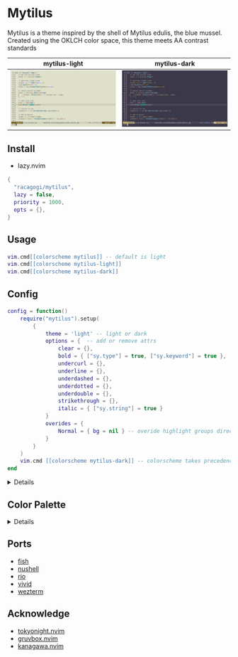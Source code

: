 # Mytilus

Mytilus is a theme inspired by the shell of Mytilus edulis, the blue mussel.
Created using the OKLCH color space,
this theme meets AA contrast standards

|mytilus-light|mytilus-dark|
|---|---|
|![mytilus-light](./asset/mytilus-light.png)|![mytilus-dark](./asset/mytilus-dark.png)|

## Install
		
- lazy.nvim

```lua
{
  "racagogi/mytilus",
  lazy = false,
  priority = 1000,
  opts = {},
}
```
## Usage
		
```lua
vim.cmd[[colorscheme mytilus]] -- default is light
vim.cmd[[colorscheme mytilus-light]]
vim.cmd[[colorscheme mytilus-dark]]
```

## Config	
			
```lua
config = function()
	require("mytilus").setup(
		{
			theme = 'light' -- light or dark
			options = {  -- add or remove attrs
				clear = {},
				bold = { ["sy.type"] = true, ["sy.keyword"] = true },
				undercurl = {},
				underline = {},
				underdashed = {},
				underdotted = {},
				underdouble = {},
				strikethrough = {},
				italic = { ["sy.string"] = true }
			}
			overides = { 
				Normal = { bg = nil } -- overide highlight groups directly
			}
		}
	)
	vim.cmd [[colorscheme mytilus-dark]] -- colorscheme takes precedence over theme
end
```
<details>

## light colors

| | hex | rgb | OKlab |
|---|---|---|
| d0_black | #35343F | [53.42, 51.63, 63.0] |  [0.33, 0.01, -0.02] |
| d0_white | #35372B | [53.3, 54.57, 42.82] |  [0.33, -0.01, 0.02] |
| d1_black | #3B3849 | [58.71, 55.79, 73.09] |  [0.35, 0.01, -0.03] |
| d1_white | #3B3C2A | [58.51, 60.29, 42.14] |  [0.35, -0.01, 0.03] |
| d2_black | #403D4F | [63.91, 60.99, 78.53] |  [0.37, 0.01, -0.03] |
| d2_white | #40422F | [63.71, 65.54, 47.2] |  [0.37, -0.01, 0.03] |
| d3_black | #454254 | [69.18, 66.25, 84.03] |  [0.39, 0.01, -0.03] |
| d3_white | #454734 | [68.98, 70.87, 52.33] |  [0.39, -0.01, 0.03] |
| d1_red | #502F39 | [80.0, 47.22, 57.36] |  [0.35, 0.05, 0.0] |
| d1_orange | #503224 | [80.34, 49.93, 36.18] |  [0.35, 0.04, 0.04] |
| d1_yellow | #45391A | [68.62, 57.31, 25.74] |  [0.35, 0.0, 0.05] |
| d1_chartreuse | #2F4026 | [47.06, 64.41, 37.5] |  [0.35, -0.04, 0.04] |
| d1_green | #17433B | [23.25, 67.02, 59.43] |  [0.35, -0.05, 0.0] |
| d1_cyan | #19404E | [25.06, 63.94, 78.13] |  [0.35, -0.04, -0.04] |
| d1_blue | #303955 | [48.25, 57.17, 84.85] |  [0.35, -0.0, -0.05] |
| d1_purple | #44324D | [68.39, 50.45, 76.52] |  [0.35, 0.04, -0.04] |
| d3_red | #633443 | [99.08, 52.06, 67.39] |  [0.39, 0.07, 0.0] |
| d3_orange | #643824 | [99.67, 55.97, 35.74] |  [0.39, 0.05, 0.05] |
| d3_yellow | #544310 | [83.56, 66.95, 16.36] |  [0.39, 0.0, 0.07] |
| d3_chartreuse | #344D26 | [52.19, 77.28, 37.6] |  [0.39, -0.05, 0.05] |
| d3_green | #025146 | [1.98, 80.98, 70.38] |  [0.39, -0.07, 0.0] |
| d3_cyan | #094C61 | [9.33, 76.43, 97.09] |  [0.39, -0.05, -0.05] |
| d3_blue | #36436B | [54.37, 66.63, 106.62] |  [0.39, -0.0, -0.07] |
| d3_purple | #53395F | [83.09, 56.94, 94.73] |  [0.39, 0.05, -0.05] |
| v0_black | #EEECFB | [238.41, 236.31, 251.2] |  [0.95, 0.01, -0.02] |
| v0_white | #EEF0E1 | [238.26, 240.12, 225.07] |  [0.95, -0.01, 0.02] |
| v1_black | #E1DDFA | [225.42, 221.0, 250.36] |  [0.91, 0.02, -0.04] |
| v1_white | #E1E5C7 | [225.11, 228.55, 198.52] |  [0.91, -0.02, 0.04] |
| v2_black | #D4D0ED | [212.36, 207.97, 236.99] |  [0.87, 0.02, -0.04] |
| v2_white | #D4D7BA | [212.05, 215.43, 185.71] |  [0.87, -0.02, 0.04] |
| v3_black | #BEBAD6 | [189.87, 185.52, 213.93] |  [0.8, 0.02, -0.04] |
| v3_white | #BEC1A4 | [189.57, 192.84, 163.68] |  [0.8, -0.02, 0.04] |
| v2_red | #F7C4D2 | [246.89, 196.47, 210.45] |  [0.87, 0.06, 0.0] |
| v2_orange | #F7C9B4 | [247.1, 200.62, 180.18] |  [0.87, 0.04, 0.04] |
| v2_yellow | #E3D3A8 | [227.46, 211.22, 167.69] |  [0.87, 0.0, 0.06] |
| v2_chartreuse | #C4DEB6 | [195.63, 221.69, 182.28] |  [0.87, -0.04, 0.04] |
| v2_green | #A9E2D6 | [169.48, 225.77, 213.58] |  [0.87, -0.06, 0.0] |
| v2_cyan | #AADDF2 | [170.31, 221.33, 242.25] |  [0.87, -0.04, -0.04] |
| v2_blue | #C5D3FD | [196.61, 211.16, 252.8] |  [0.87, -0.0, -0.06] |
| v2_purple | #E3C9F0 | [227.46, 200.97, 239.93] |  [0.87, 0.04, -0.04] |


### contrast

| | v0_black | v0_white | v1_black | v1_white | v2_black | v2_white |
|---|---|---|---|---|---|---|
| d0_black | 10.57 | 10.65 | 9.32 | 9.46 | 8.22 | 8.35 |
| d0_white | 10.48 | 10.55 | 9.24 | 9.38 | 8.14 | 8.27 |
| d1_black | 9.81 | 9.88 | 8.65 | 8.78 | 7.63 | 7.75 |
| d1_white | 9.67 | 9.74 | 8.53 | 8.66 | 7.52 | 7.64 |
| d2_black | 9.06 | 9.12 | 7.99 | 8.11 | 7.04 | 7.15 |
| d2_white | 8.92 | 8.99 | 7.87 | 7.99 | 6.94 | 7.04 |
| d3_black | 8.34 | 8.4 | 7.35 | 7.47 | 6.48 | 6.58 |
| d3_white | 8.21 | 8.27 | 7.24 | 7.35 | 6.38 | 6.48 |
| d1_red | 9.98 | 10.06 | 8.8 | 8.94 | 7.76 | 7.88 |
| d1_orange | 9.91 | 9.98 | 8.74 | 8.87 | 7.7 | 7.82 |
| d1_yellow | 9.74 | 9.81 | 8.59 | 8.72 | 7.57 | 7.69 |
| d1_chartreuse | 9.56 | 9.63 | 8.43 | 8.56 | 7.43 | 7.55 |
| d1_green | 9.49 | 9.56 | 8.37 | 8.5 | 7.38 | 7.49 |
| d1_cyan | 9.6 | 9.67 | 8.46 | 8.59 | 7.46 | 7.58 |
| d1_blue | 9.79 | 9.86 | 8.64 | 8.77 | 7.61 | 7.73 |
| d1_purple | 9.94 | 10.02 | 8.77 | 8.9 | 7.73 | 7.85 |
| d3_red | 8.59 | 8.65 | 7.57 | 7.69 | 6.67 | 6.78 |
| d3_orange | 8.5 | 8.56 | 7.49 | 7.6 | 6.6 | 6.71 |
| d3_yellow | 8.29 | 8.35 | 7.31 | 7.42 | 6.44 | 6.54 |
| d3_chartreuse | 8.06 | 8.12 | 7.1 | 7.21 | 6.26 | 6.36 |
| d3_green | 7.97 | 8.03 | 7.03 | 7.13 | 6.2 | 6.29 |
| d3_cyan | 8.1 | 8.16 | 7.15 | 7.25 | 6.3 | 6.4 |
| d3_blue | 8.36 | 8.42 | 7.37 | 7.48 | 6.49 | 6.6 |
| d3_purple | 8.54 | 8.6 | 7.53 | 7.64 | 6.64 | 6.74 |


| | v3_black | v3_white | v2_red | v2_orange | v2_yellow | v2_chartreuse | v2_green | v2_cyan | v2_blue | v2_purple |
|---|---|---|---|---|---|---|---|---|---|---|
| d0_black | 6.51 | 6.62 | 8.08 | 8.15 | 8.29 | 8.44 | 8.49 | 8.41 | 8.25 | 8.12 |
| d0_white | 6.45 | 6.56 | 8.01 | 8.08 | 8.22 | 8.36 | 8.41 | 8.33 | 8.18 | 8.05 |
| d1_black | 6.05 | 6.15 | 7.5 | 7.57 | 7.7 | 7.83 | 7.88 | 7.8 | 7.66 | 7.54 |
| d1_white | 5.96 | 6.06 | 7.4 | 7.46 | 7.59 | 7.72 | 7.77 | 7.69 | 7.55 | 7.43 |
| d2_black | 5.58 | 5.67 | 6.93 | 6.98 | 7.11 | 7.23 | 7.27 | 7.2 | 7.07 | 6.96 |
| d2_white | 5.5 | 5.59 | 6.82 | 6.88 | 7.0 | 7.12 | 7.17 | 7.1 | 6.97 | 6.86 |
| d3_black | 5.14 | 5.22 | 6.38 | 6.43 | 6.54 | 6.66 | 6.7 | 6.63 | 6.51 | 6.41 |
| d3_white | 5.06 | 5.15 | 6.28 | 6.33 | 6.44 | 6.56 | 6.6 | 6.53 | 6.41 | 6.31 |
| d1_red | 6.15 | 6.25 | 7.63 | 7.7 | 7.83 | 7.97 | 8.02 | 7.94 | 7.79 | 7.67 |
| d1_orange | 6.1 | 6.21 | 7.58 | 7.64 | 7.77 | 7.91 | 7.96 | 7.88 | 7.73 | 7.61 |
| d1_yellow | 6.0 | 6.1 | 7.45 | 7.51 | 7.64 | 7.77 | 7.82 | 7.75 | 7.6 | 7.48 |
| d1_chartreuse | 5.89 | 5.99 | 7.31 | 7.37 | 7.5 | 7.63 | 7.68 | 7.6 | 7.46 | 7.34 |
| d1_green | 5.85 | 5.95 | 7.26 | 7.32 | 7.45 | 7.58 | 7.62 | 7.55 | 7.41 | 7.29 |
| d1_cyan | 5.91 | 6.01 | 7.34 | 7.4 | 7.53 | 7.66 | 7.71 | 7.63 | 7.49 | 7.37 |
| d1_blue | 6.03 | 6.13 | 7.49 | 7.55 | 7.68 | 7.82 | 7.86 | 7.79 | 7.64 | 7.52 |
| d1_purple | 6.13 | 6.23 | 7.6 | 7.67 | 7.8 | 7.94 | 7.98 | 7.91 | 7.76 | 7.64 |
| d3_red | 5.29 | 5.38 | 6.57 | 6.62 | 6.74 | 6.85 | 6.89 | 6.83 | 6.7 | 6.6 |
| d3_orange | 5.23 | 5.32 | 6.5 | 6.55 | 6.66 | 6.78 | 6.82 | 6.76 | 6.63 | 6.53 |
| d3_yellow | 5.1 | 5.19 | 6.34 | 6.39 | 6.5 | 6.61 | 6.65 | 6.59 | 6.47 | 6.37 |
| d3_chartreuse | 4.96 | 5.05 | 6.16 | 6.21 | 6.32 | 6.43 | 6.47 | 6.41 | 6.29 | 6.19 |
| d3_green | 4.91 | 4.99 | 6.09 | 6.15 | 6.25 | 6.36 | 6.4 | 6.34 | 6.22 | 6.12 |
| d3_cyan | 4.99 | 5.08 | 6.2 | 6.25 | 6.36 | 6.47 | 6.51 | 6.45 | 6.33 | 6.23 |
| d3_blue | 5.15 | 5.23 | 6.39 | 6.44 | 6.56 | 6.67 | 6.71 | 6.65 | 6.52 | 6.42 |
| d3_purple | 5.26 | 5.35 | 6.53 | 6.58 | 6.7 | 6.82 | 6.86 | 6.79 | 6.67 | 6.56 |


## dark colors

| | hex | rgb | OKlab |
|---|---|---|
| d0_black | #E1E3D4 | [225.05, 226.89, 212.0] |  [0.91, -0.01, 0.02] |
| d0_white | #E1DFEE | [225.21, 223.12, 237.85] |  [0.91, 0.01, -0.02] |
| d1_black | #DBDDC7 | [218.52, 221.17, 198.86] |  [0.89, -0.01, 0.03] |
| d1_white | #DBD8ED | [218.75, 215.54, 237.47] |  [0.89, 0.01, -0.03] |
| d2_black | #D4D7C0 | [212.01, 214.64, 192.45] |  [0.87, -0.01, 0.03] |
| d2_white | #D4D1E7 | [212.24, 209.04, 230.85] |  [0.87, 0.01, -0.03] |
| d3_black | #CED0BA | [205.54, 208.14, 186.08] |  [0.85, -0.01, 0.03] |
| d3_white | #CECBE0 | [205.76, 202.58, 224.25] |  [0.85, 0.01, -0.03] |
| d1_red | #F8CED9 | [248.16, 205.67, 217.22] |  [0.89, 0.05, 0.0] |
| d1_orange | #F8D1C0 | [248.29, 209.16, 192.02] |  [0.89, 0.04, 0.04] |
| d1_yellow | #E7DAB6 | [231.48, 217.98, 181.81] |  [0.89, 0.0, 0.05] |
| d1_chartreuse | #CDE3C2 | [204.89, 226.73, 193.8] |  [0.89, -0.04, 0.04] |
| d1_green | #B8E6DC | [183.77, 230.17, 219.84] |  [0.89, -0.05, 0.0] |
| d1_cyan | #B8E2F4 | [184.33, 226.48, 243.96] |  [0.89, -0.04, -0.04] |
| d1_blue | #CEDAFD | [205.61, 217.95, 252.88] |  [0.89, -0.0, -0.05] |
| d1_purple | #E8D1F2 | [231.53, 209.4, 242.03] |  [0.89, 0.04, -0.04] |
| d3_red | #F5BBCC | [245.43, 187.26, 203.73] |  [0.85, 0.07, 0.0] |
| d3_orange | #F6C0A8 | [245.76, 192.06, 168.33] |  [0.85, 0.05, 0.05] |
| d3_yellow | #DFCC99 | [223.45, 204.43, 153.42] |  [0.85, 0.0, 0.07] |
| d3_chartreuse | #BAD9AB | [186.4, 216.62, 170.74] |  [0.85, -0.05, 0.05] |
| d3_green | #9BDDCF | [154.75, 221.32, 207.35] |  [0.85, -0.07, 0.0] |
| d3_cyan | #9CD8F0 | [155.94, 216.14, 240.49] |  [0.85, -0.05, -0.05] |
| d3_blue | #BCCCFD | [187.69, 204.34, 252.62] |  [0.85, -0.0, -0.07] |
| d3_purple | #DFC1EE | [223.36, 192.55, 237.78] |  [0.85, 0.05, -0.05] |
| v0_black | #2B2C21 | [43.27, 44.47, 33.05] |  [0.29, -0.01, 0.02] |
| v0_white | #2B2A35 | [43.4, 41.62, 52.63] |  [0.29, 0.01, -0.02] |
| v1_black | #36381F | [53.52, 55.58, 31.01] |  [0.33, -0.02, 0.04] |
| v1_white | #363248 | [53.79, 49.61, 72.35] |  [0.33, 0.02, -0.04] |
| v2_black | #404229 | [63.83, 66.06, 41.09] |  [0.37, -0.02, 0.04] |
| v2_white | #403C53 | [64.1, 59.94, 83.32] |  [0.37, 0.02, -0.04] |
| v3_black | #53553B | [82.56, 85.03, 59.31] |  [0.44, -0.02, 0.04] |
| v3_white | #534F67 | [82.84, 78.67, 103.09] |  [0.44, 0.02, -0.04] |
| v2_red | #59323E | [89.49, 49.68, 62.34] |  [0.37, 0.06, 0.0] |
| v2_orange | #5A3524 | [89.94, 52.98, 36.09] |  [0.37, 0.04, 0.04] |
| v2_yellow | #4C3E16 | [76.03, 62.12, 21.9] |  [0.37, 0.0, 0.06] |
| v2_chartreuse | #324726 | [49.65, 70.81, 37.67] |  [0.37, -0.04, 0.04] |
| v2_green | #104A41 | [15.82, 73.96, 64.87] |  [0.37, -0.06, 0.0] |
| v2_cyan | #134658 | [19.35, 70.16, 87.53] |  [0.37, -0.04, -0.04] |
| v2_blue | #333E60 | [51.29, 61.9, 95.65] |  [0.37, -0.0, -0.06] |
| v2_purple | #4C3656 | [75.69, 53.71, 85.56] |  [0.37, 0.04, -0.04] |


### contrast

| | v0_black | v0_white | v1_black | v1_white | v2_black | v2_white |
|---|---|---|---|---|---|---|
| d0_black | 10.8 | 10.89 | 9.31 | 9.49 | 7.95 | 8.11 |
| d0_white | 10.72 | 10.81 | 9.25 | 9.42 | 7.89 | 8.05 |
| d1_black | 10.17 | 10.25 | 8.77 | 8.93 | 7.48 | 7.63 |
| d1_white | 10.05 | 10.13 | 8.67 | 8.83 | 7.39 | 7.54 |
| d2_black | 9.54 | 9.62 | 8.23 | 8.38 | 7.02 | 7.16 |
| d2_white | 9.43 | 9.51 | 8.13 | 8.29 | 6.94 | 7.08 |
| d3_black | 8.94 | 9.02 | 7.71 | 7.86 | 6.58 | 6.71 |
| d3_white | 8.84 | 8.91 | 7.62 | 7.77 | 6.5 | 6.63 |
| d1_red | 9.91 | 9.99 | 8.55 | 8.71 | 7.29 | 7.44 |
| d1_orange | 9.98 | 10.06 | 8.6 | 8.77 | 7.34 | 7.49 |
| d1_yellow | 10.12 | 10.21 | 8.73 | 8.89 | 7.45 | 7.6 |
| d1_chartreuse | 10.26 | 10.35 | 8.85 | 9.02 | 7.55 | 7.7 |
| d1_green | 10.31 | 10.4 | 8.89 | 9.06 | 7.59 | 7.74 |
| d1_cyan | 10.24 | 10.32 | 8.83 | 8.99 | 7.53 | 7.68 |
| d1_blue | 10.08 | 10.16 | 8.69 | 8.86 | 7.42 | 7.57 |
| d1_purple | 9.95 | 10.03 | 8.58 | 8.74 | 7.32 | 7.47 |
| d3_red | 8.64 | 8.71 | 7.45 | 7.59 | 6.35 | 6.48 |
| d3_orange | 8.72 | 8.79 | 7.52 | 7.66 | 6.42 | 6.55 |
| d3_yellow | 8.9 | 8.98 | 7.68 | 7.82 | 6.55 | 6.68 |
| d3_chartreuse | 9.09 | 9.16 | 7.84 | 7.98 | 6.69 | 6.82 |
| d3_green | 9.15 | 9.23 | 7.89 | 8.04 | 6.74 | 6.87 |
| d3_cyan | 9.05 | 9.12 | 7.8 | 7.95 | 6.66 | 6.79 |
| d3_blue | 8.85 | 8.92 | 7.63 | 7.77 | 6.51 | 6.64 |
| d3_purple | 8.69 | 8.76 | 7.49 | 7.63 | 6.39 | 6.52 |


| | v3_black | v3_white | v2_red | v2_orange | v2_yellow | v2_chartreuse | v2_green | v2_cyan | v2_blue | v2_purple |
|---|---|---|---|---|---|---|---|---|---|---|
| d0_black | 5.91 | 6.04 | 8.27 | 8.19 | 8.02 | 7.84 | 7.77 | 7.88 | 8.08 | 8.23 |
| d0_white | 5.87 | 5.99 | 8.21 | 8.13 | 7.96 | 7.78 | 7.71 | 7.82 | 8.02 | 8.17 |
| d1_black | 5.57 | 5.68 | 7.78 | 7.71 | 7.55 | 7.38 | 7.31 | 7.41 | 7.6 | 7.75 |
| d1_white | 5.5 | 5.62 | 7.69 | 7.62 | 7.46 | 7.29 | 7.23 | 7.33 | 7.52 | 7.66 |
| d2_black | 5.22 | 5.33 | 7.3 | 7.24 | 7.09 | 6.92 | 6.86 | 6.96 | 7.14 | 7.27 |
| d2_white | 5.16 | 5.27 | 7.22 | 7.15 | 7.0 | 6.84 | 6.78 | 6.88 | 7.05 | 7.19 |
| d3_black | 4.9 | 5.0 | 6.85 | 6.78 | 6.64 | 6.49 | 6.43 | 6.52 | 6.69 | 6.81 |
| d3_white | 4.84 | 4.94 | 6.77 | 6.7 | 6.56 | 6.41 | 6.36 | 6.45 | 6.61 | 6.73 |
| d1_red | 5.42 | 5.54 | 7.59 | 7.52 | 7.36 | 7.19 | 7.13 | 7.23 | 7.41 | 7.55 |
| d1_orange | 5.46 | 5.58 | 7.64 | 7.57 | 7.41 | 7.24 | 7.18 | 7.28 | 7.46 | 7.6 |
| d1_yellow | 5.54 | 5.66 | 7.75 | 7.68 | 7.52 | 7.34 | 7.28 | 7.38 | 7.57 | 7.71 |
| d1_chartreuse | 5.62 | 5.74 | 7.86 | 7.79 | 7.62 | 7.45 | 7.38 | 7.48 | 7.68 | 7.82 |
| d1_green | 5.65 | 5.77 | 7.9 | 7.82 | 7.66 | 7.48 | 7.42 | 7.52 | 7.71 | 7.86 |
| d1_cyan | 5.6 | 5.72 | 7.83 | 7.76 | 7.6 | 7.43 | 7.36 | 7.46 | 7.65 | 7.8 |
| d1_blue | 5.52 | 5.63 | 7.72 | 7.65 | 7.49 | 7.31 | 7.25 | 7.35 | 7.54 | 7.68 |
| d1_purple | 5.45 | 5.56 | 7.62 | 7.55 | 7.39 | 7.22 | 7.16 | 7.25 | 7.44 | 7.58 |
| d3_red | 4.73 | 4.83 | 6.61 | 6.55 | 6.41 | 6.27 | 6.21 | 6.3 | 6.46 | 6.58 |
| d3_orange | 4.77 | 4.87 | 6.68 | 6.61 | 6.48 | 6.33 | 6.27 | 6.36 | 6.52 | 6.64 |
| d3_yellow | 4.87 | 4.98 | 6.81 | 6.75 | 6.61 | 6.46 | 6.4 | 6.49 | 6.66 | 6.78 |
| d3_chartreuse | 4.97 | 5.08 | 6.96 | 6.89 | 6.75 | 6.59 | 6.54 | 6.63 | 6.8 | 6.92 |
| d3_green | 5.01 | 5.12 | 7.01 | 6.94 | 6.8 | 6.64 | 6.58 | 6.68 | 6.85 | 6.97 |
| d3_cyan | 4.95 | 5.06 | 6.93 | 6.86 | 6.72 | 6.57 | 6.51 | 6.6 | 6.77 | 6.89 |
| d3_blue | 4.84 | 4.95 | 6.77 | 6.71 | 6.57 | 6.42 | 6.36 | 6.45 | 6.62 | 6.74 |
| d3_purple | 4.75 | 4.85 | 6.65 | 6.59 | 6.45 | 6.3 | 6.25 | 6.33 | 6.5 | 6.62 |



</details>

## Color Palette

<details>

```lua
---@class Palette
---@field tc TerminalColor
---@field di Diagnostic
---@field fg Foreground
---@field bg Background
---@field sy Syntax
---@field df Diff
---@field rb Rainbow
---@field at Attr
---@field ui UI

---@class TerminalColor
---@field black         Color
---@field red           Color
---@field orange        Color
---@field yellow        Color
---@field green         Color
---@field mint          Color
---@field cyan          Color
---@field blue          Color
---@field magenta       Color
---@field white         Color
---@field bright_black  Color
---@field bright_white  Color

---@class Diagnostic
---@field error         Color
---@field warn          Color
---@field ok            Color
---@field info          Color
---@field hint          Color

---@class Rainbow
---@field rb1           Color
---@field rb2           Color
---@field rb3           Color
---@field rb4           Color
---@field rb5           Color
---@field rb6           Color
---@field rb7           Color

---@class Diff
---@field delete        Color
---@field add           Color
---@field change        Color
---@field difftext      Color

---@class Attr
---@field clear         Color
---@field bold          Color
---@field strikethrough Color
---@field underline     Color
---@field undercurl     Color
---@field underdouble   Color
---@field underdotted   Color
---@field underdashed   Color
---@field italic        Color

---@class Foreground
---@field strong        Color
---@field text          Color
---@field comment       Color

---@class Background
---@field float         Color
---@field plain	        Color
---@field visual        Color

---@class UI
---@field important  Color
---@field warning    Color
---@field info       Color
---@field hint       Color
---@field select     Color
---@field note       Color
---@field doc        Color
---@field sign       Color
---@field cursorline Color
---@field bar        Bar
---@field board      Board
---@field border     Color
---@field inactive   Color
---@field cursor     Color
---@field dir        Color
---@field fold       Color
---@field nontext    Color
---@field candidate  Color
---@field pmenu      Color
---@field pselect    Color

---@class Bar
---@field active     Color
---@field inactive   Color

---@class Board
---@field light      Color
---@field dark       Color

---@class Syntax
---@field keyword    Color
---@field constant   Color
---@field type       Color
---@field macro      Color
---@field functions  Color
---@field statement  Color
---@field modifier   Color
---@field operator   Color
---@field string     Color
---@field symbol     Color
---@field struct     Color
---@field member     Color
---@field parameter  Color
---@field variable   Color
---@field construct  Color
---@field special    Color
```
</details>
	
## Ports

- [fish](./themes/fish)
- [nushell](./themes/nu)
- [rio](./themes/rio)
- [vivid](./themes/vivid)
- [wezterm](./themes/wezterm)

## Acknowledge

- [tokyonight.nvim](https://github.com/folke/tokyonight.nvim)
- [gruvbox.nvim](https://github.com/ellisonleao/gruvbox.nvim)
- [kanagawa.nvim](https://github.com/rebelot/kanagawa.nvim)
